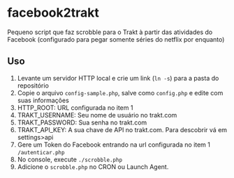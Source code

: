 facebook2trakt
==============
Pequeno script que faz scrobble para o Trakt à partir das atividades do Facebook (configurado para pegar somente séries do netflix por enquanto)

Uso
---
1. Levante um servidor HTTP local e crie um link (`ln -s`) para a pasta do repositório
2. Copie o arquivo `config-sample.php`, salve como `config.php` e edite com suas informações
  1. HTTP_ROOT: URL configurada no item 1
  2. TRAKT_USERNAME: Seu nome de usuário no trakt.com
  3. TRAKT_PASSWORD: Sua senha no trakt.com
  4. TRAKT_API_KEY: A sua chave de API no trakt.com. Para descobrir vá em settings>api
3. Gere um Token do Facebook entrando na url configurada no item 1 `/autenticar.php`
4. No console, execute `./scrobble.php`
5. Adicione o `scrobble.php` no CRON ou Launch Agent.
